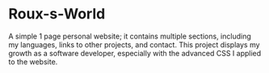 # Roux-s-World
A simple 1 page personal website; it contains multiple sections, including my languages, links to other projects, and contact. This project displays my growth as a software developer, especially with the advanced CSS I applied to the website. 
